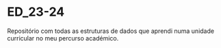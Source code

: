 # ED_23-24
Repositório com todas as estruturas de dados que aprendi numa unidade curricular no meu percurso académico.
